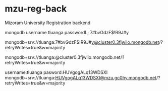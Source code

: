 # mzu-reg-back

Mizoram University Registration backend

mongodb username
tluanga
passwordL; 7#bvGdzF$!R9J#y

mongodb+srv://tluanga:7#bvGdzF$!R9J#y@cluster0.3fjwiio.mongodb.net/?retryWrites=true&w=majority

mongodb+srv://tluanga:<password>@cluster0.3fjwiio.mongodb.net/?retryWrites=true&w=majority

username:tluanga
pasword:HUVgogALq13WDSXI
mongodb+srv://tluanga:HUVgogALq13WDSXI@mzu.gc0hy.mongodb.net/?retryWrites=true&w=majority
